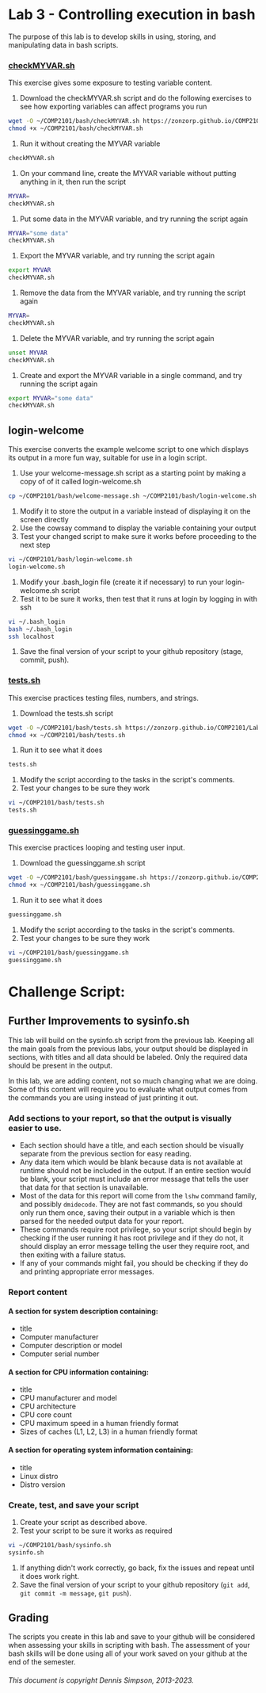 # Lab 3 - Controlling execution in bash
The purpose of this lab is to develop skills in using, storing, and manipulating data in bash scripts.

### [checkMYVAR.sh](scripts-lab3/checkMYVAR.sh)
This exercise gives some exposure to testing variable content.
1. Download the checkMYVAR.sh script and do the following exercises to see how exporting variables can affect programs you run
 ```bash
 wget -O ~/COMP2101/bash/checkMYVAR.sh https://zonzorp.github.io/COMP2101/Labs/bash/scripts-lab3/checkMYVAR.sh
 chmod +x ~/COMP2101/bash/checkMYVAR.sh
 ```
1. Run it without creating the MYVAR variable
 ```bash
 checkMYVAR.sh
 ```
1. On your command line, create the MYVAR variable without putting anything in it, then run the script
 ```bash
 MYVAR=
 checkMYVAR.sh
 ```
1. Put some data in the MYVAR variable, and try running the script again
 ```bash
 MYVAR="some data"
 checkMYVAR.sh
 ```
1. Export the MYVAR variable, and try running the script again
 ```bash
 export MYVAR
 checkMYVAR.sh
 ```
1. Remove the data from the MYVAR variable, and try running the script again
 ```bash
 MYVAR=
 checkMYVAR.sh
 ```
1. Delete the MYVAR variable, and try running the script again
 ```bash
 unset MYVAR
 checkMYVAR.sh
 ```
1. Create and export the MYVAR variable in a single command, and try running the script again
 ```bash
 export MYVAR="some data"
 checkMYVAR.sh
 ```

## login-welcome
This exercise converts the example welcome script to one which displays its output in a more fun way, suitable for use in a login script.
1. Use your welcome-message.sh script as a starting point by making a copy of of it called login-welcome.sh
```bash
cp ~/COMP2101/bash/welcome-message.sh ~/COMP2101/bash/login-welcome.sh
```
1. Modify it to store the output in a variable instead of displaying it on the screen directly
1. Use the cowsay command to display the variable containing your output
1. Test your changed script to make sure it works before proceeding to the next step
```bash
vi ~/COMP2101/bash/login-welcome.sh
login-welcome.sh
```
1. Modify your .bash_login file (create it if necessary) to run your login-welcome.sh script
1. Test it to be sure it works, then test that it runs at login by logging in with ssh
```bash
vi ~/.bash_login
bash ~/.bash_login
ssh localhost
```
1. Save the final version of your script to your github repository (stage, commit, push).

### [tests.sh](scripts-lab3/tests.sh)
This exercise practices testing files, numbers, and strings.
1. Download the tests.sh script
```bash
wget -O ~/COMP2101/bash/tests.sh https://zonzorp.github.io/COMP2101/Labs/bash/scripts-lab3/tests.sh
chmod +x ~/COMP2101/bash/tests.sh
```
1. Run it to see what it does
```bash
tests.sh
```
1. Modify the script according to the tasks in the script's comments.
1. Test your changes to be sure they work
```bash
vi ~/COMP2101/bash/tests.sh
tests.sh
```

### [guessinggame.sh](scripts-lab3/guessinggame.sh)
This exercise practices looping and testing user input.
1. Download the guessinggame.sh script
```bash
wget -O ~/COMP2101/bash/guessinggame.sh https://zonzorp.github.io/COMP2101/Labs/bash/scripts-lab3/guessinggame.sh
chmod +x ~/COMP2101/bash/guessinggame.sh
```
1. Run it to see what it does
```bash
guessinggame.sh
```
1. Modify the script according to the tasks in the script's comments.
1. Test your changes to be sure they work
```bash
vi ~/COMP2101/bash/guessinggame.sh
guessinggame.sh
```

# Challenge Script:
## Further Improvements to sysinfo.sh
This lab will build on the sysinfo.sh script from the previous lab. Keeping all the main goals from the previous labs, your output should be displayed in sections, with titles and all data should be labeled. Only the required data should be present in the output.

In this lab, we are adding content, not so much changing what we are doing. Some of this content will require you to evaluate what output comes from the commands you are using instead of just printing it out.

### Add sections to your report, so that the output is visually easier to use.
* Each section should have a title, and each section should be visually separate from the previous section for easy reading.
* Any data item which would be blank because data is not available at runtime should not be included in the output. If an entire section would be blank, your script must include an error message that tells the user that data for that section is unavailable.
* Most of the data for this report will come from the ```lshw``` command family, and possibly ```dmidecode```. They are not fast commands, so you should only run them once, saving their output in a variable which is then parsed for the needed output data for your report.
* These commands require root privilege, so your script should begin by checking if the user running it has root privilege and if they do not, it should display an error message telling the user they require root, and then exiting with a failure status.
* If any of your commands might fail, you should be checking if they do and printing appropriate error messages.

### Report content
#### A section for system description containing:
* title
* Computer manufacturer
* Computer description or model
* Computer serial number

#### A section for CPU information containing:
* title
* CPU manufacturer and model
* CPU architecture
* CPU core count
* CPU maximum speed in a human friendly format
* Sizes of caches (L1, L2, L3) in a human friendly format

#### A section for operating system information containing:
* title
* Linux distro
* Distro version

### Create, test, and save your script
1. Create your script as described above.
1. Test your script to be sure it works as required
```bash
vi ~/COMP2101/bash/sysinfo.sh
sysinfo.sh
```
1. If anything didn't work correctly, go back, fix the issues and repeat until it does work right.
1. Save the final version of your script to your github repository (```git add```, ```git commit -m message```, ```git push```).

## Grading
The scripts you create in this lab and save to your github will be considered when assessing your skills in scripting with bash. The assessment of your bash skills will be done using all of your work saved on your github at the end of the semester.

###### This document is copyright Dennis Simpson, 2013-2023.
